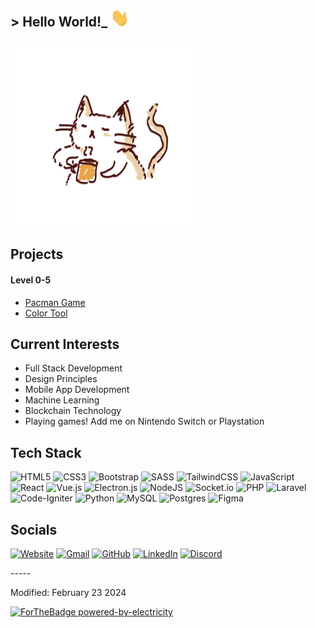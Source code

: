 <h2> > Hello World!_ <img src="https://raw.githubusercontent.com/ABSphreak/ABSphreak/master/gifs/Hi.gif" width="30px"></h2>

<img align="center" src='https://github.com/mgbaybay/mgbaybay/blob/main/tumblr_n48kjpfo4S1qg6rkio1_500.gif' width='300"'>

## Projects
#### Level 0-5
- [Pacman Game](https://main--mgb-pacman.netlify.app/)
- [Color Tool](https://mgb-color-changer.netlify.app/)

## Current Interests

- Full Stack Development
- Design Principles
- Mobile App Development
- Machine Learning
- Blockchain Technology
- Playing games! Add me on Nintendo Switch or Playstation

## Tech Stack
![HTML5](https://img.shields.io/badge/html5-%23E34F26.svg?style=for-the-badge&logo=html5&logoColor=white)
![CSS3](https://img.shields.io/badge/css3-%231572B6.svg?style=for-the-badge&logo=css3&logoColor=white)
![Bootstrap](https://img.shields.io/badge/bootstrap-%238511FA.svg?style=for-the-badge&logo=bootstrap&logoColor=white)
![SASS](https://img.shields.io/badge/SASS-hotpink.svg?style=for-the-badge&logo=SASS&logoColor=white)
![TailwindCSS](https://img.shields.io/badge/tailwindcss-%2338B2AC.svg?style=for-the-badge&logo=tailwind-css&logoColor=white)
![JavaScript](https://img.shields.io/badge/javascript-%23323330.svg?style=for-the-badge&logo=javascript&logoColor=%23F7DF1E)
![React](https://img.shields.io/badge/react-%2320232a.svg?style=for-the-badge&logo=react&logoColor=%2361DAFB)
![Vue.js](https://img.shields.io/badge/vuejs-%2335495e.svg?style=for-the-badge&logo=vuedotjs&logoColor=%234FC08D)
![Electron.js](https://img.shields.io/badge/Electron-191970?style=for-the-badge&logo=Electron&logoColor=white)
![NodeJS](https://img.shields.io/badge/node.js-6DA55F?style=for-the-badge&logo=node.js&logoColor=white)
![Socket.io](https://img.shields.io/badge/Socket.io-black?style=for-the-badge&logo=socket.io&badgeColor=010101)
![PHP](https://img.shields.io/badge/php-%23777BB4.svg?style=for-the-badge&logo=php&logoColor=white)
![Laravel](https://img.shields.io/badge/laravel-%23FF2D20.svg?style=for-the-badge&logo=laravel&logoColor=white)
![Code-Igniter](https://img.shields.io/badge/CodeIgniter-%23EF4223.svg?style=for-the-badge&logo=codeIgniter&logoColor=white)
![Python](https://img.shields.io/badge/python-3670A0?style=for-the-badge&logo=python&logoColor=ffdd54)
![MySQL](https://img.shields.io/badge/mysql-4479A1.svg?style=for-the-badge&logo=mysql&logoColor=white)
![Postgres](https://img.shields.io/badge/postgres-%23316192.svg?style=for-the-badge&logo=postgresql&logoColor=white)
![Figma](https://img.shields.io/badge/figma-%23F24E1E.svg?style=for-the-badge&logo=figma&logoColor=white)

## Socials
<p>
  <a href="https://mgbaybay.github.io/"><img src="https://img.icons8.com/bubbles/50/000000/web.png" alt="Website"/></a>
	<a href="mailto:mgbaybay.mb@gmail.com"><img src="https://img.icons8.com/bubbles/50/000000/gmail.png" alt="Gmail"/></a>
	<a href="https://github.com/mgbaybay"><img src="https://img.icons8.com/bubbles/50/000000/github.png" alt="GitHub"/></a>
	<a href="https://www.linkedin.com/in/mgbaybay/"><img src="https://img.icons8.com/bubbles/50/000000/linkedin.png" alt="LinkedIn"/></a>
	<a href="https://discordapp.com/users/maee214/"><img src="https://img.icons8.com/bubbles/50/000000/discord-logo.png" alt="Discord"/></a>
</p>
-----

Modified: February 23 2024


[![ForTheBadge powered-by-electricity](http://ForTheBadge.com/images/badges/powered-by-electricity.svg)](http://ForTheBadge.com)
